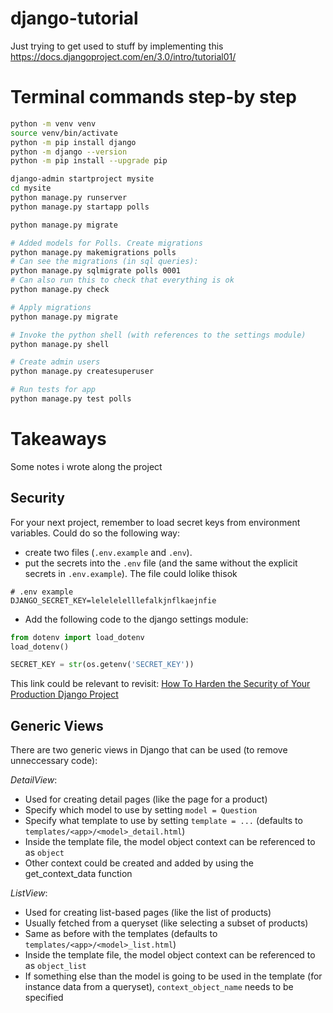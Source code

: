 # django-tutorial
Just trying to get used to stuff by implementing this https://docs.djangoproject.com/en/3.0/intro/tutorial01/



# Terminal commands step-by step

```bash
python -m venv venv
source venv/bin/activate
python -m pip install django
python -m django --version
python -m pip install --upgrade pip

django-admin startproject mysite
cd mysite
python manage.py runserver
python manage.py startapp polls

python manage.py migrate

# Added models for Polls. Create migrations
python manage.py makemigrations polls
# Can see the migrations (in sql queries):
python manage.py sqlmigrate polls 0001
# Can also run this to check that everything is ok
python manage.py check

# Apply migrations
python manage.py migrate

# Invoke the python shell (with references to the settings module)
python manage.py shell

# Create admin users
python manage.py createsuperuser

# Run tests for app
python manage.py test polls

```

# Takeaways
Some notes i wrote along the project

## Security
For your next project, remember to load secret keys from environment variables. Could do so the following way: 
* create two files (`.env.example` and `.env`).
* put the secrets into the `.env` file (and the same without the explicit secrets in `.env.example`). The file could lolike thisok 
```
# .env example
DJANGO_SECRET_KEY=lelelelelllefalkjnflkaejnfie
```
* Add the following code to the django settings module:
```python
from dotenv import load_dotenv
load_dotenv()

SECRET_KEY = str(os.getenv('SECRET_KEY'))
```
This link could be relevant to revisit:
[How To Harden the Security of Your Production Django Project](https://www.digitalocean.com/community/tutorials/how-to-harden-your-production-django-project)


## Generic Views
There are two generic views in Django that can be used (to remove unneccessary code):

*DetailView*:
* Used for creating detail pages (like the page for a product)
* Specify which model to use by setting `model = Question`
* Specify what template to use by setting `template = ...` (defaults to `templates/<app>/<model>_detail.html`)
* Inside the template file, the model object context can be referenced to as `object`
* Other context could be created and added by using the get_context_data function


*ListView*:
* Used for creating list-based pages (like the list of products)
* Usually fetched from a queryset (like selecting a subset of products)
* Same as before with the templates (defaults to `templates/<app>/<model>_list.html`)
* Inside the template file, the model object context can be referenced to as `object_list`
* If something else than the model is going to be used in the template (for instance data from a queryset), `context_object_name` needs to be specified
